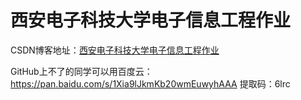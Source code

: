 西安电子科技大学电子信息工程作业
===
CSDN博客地址：[西安电子科技大学电子信息工程作业](https://blog.csdn.net/m0_50827783/category_10674640.html "悬停显示") 

GitHub上不了的同学可以用百度云：https://pan.baidu.com/s/1Xia9lJkmKb20wmEuwyhAAA  提取码：6lrc
